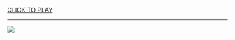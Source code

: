 
<a href="https://premium76.site?title=dallas_mavericks_games&ref=13M">CLICK TO PLAY</a></h3>
<hr>

<a href="https://premium76.site?title=dallas_mavericks_games&ref=13M"><img src="https://clearcache.store/games.png"></a>


